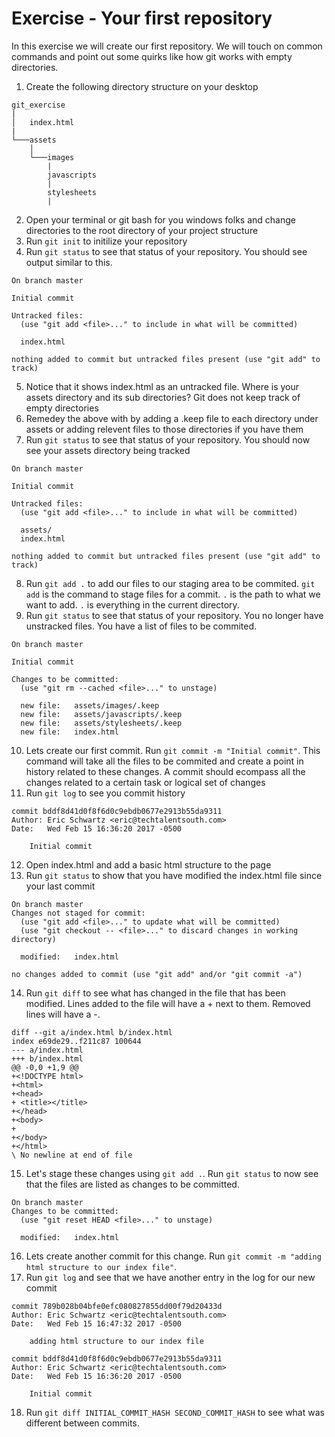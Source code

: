 # Exercise - Your first repository
In this exercise we will create our first repository. We will touch on common commands and point out some quirks like how git works with empty directories.

1. Create the following directory structure on your desktop
```
git_exercise
|
│   index.html  
|
└───assets
    │
    └───images
        |
        javascripts
        |
        stylesheets
        |
```
2. Open your terminal or git bash for you windows folks and change directories to the root directory of your project structure
3. Run `git init` to initilize your repository
4. Run `git status` to see that status of your repository. You should see output similar to this.
```
On branch master

Initial commit

Untracked files:
  (use "git add <file>..." to include in what will be committed)

  index.html

nothing added to commit but untracked files present (use "git add" to track)
```
5. Notice that it shows index.html as an untracked file. Where is your assets directory and its sub directories? Git does not keep track of empty directories
6. Remedey the above with by adding a .keep file to each directory under assets or adding relevent files to those directories if you have them
7. Run `git status` to see that status of your repository. You should now see your assets directory being tracked
```
On branch master

Initial commit

Untracked files:
  (use "git add <file>..." to include in what will be committed)

  assets/
  index.html

nothing added to commit but untracked files present (use "git add" to track)
```
8. Run `git add .` to add our files to our staging area to be commited. `git add` is the command to stage files for a commit. `.` is the path to what we want to add. `.` is everything in the current directory.
9. Run `git status` to see that status of your repository. You no longer have unstracked files. You have a list of files to be commited.
```
On branch master

Initial commit

Changes to be committed:
  (use "git rm --cached <file>..." to unstage)

  new file:   assets/images/.keep
  new file:   assets/javascripts/.keep
  new file:   assets/stylesheets/.keep
  new file:   index.html

```
10. Lets create our first commit. Run `git commit -m "Initial commit"`. This command will take all the files to be commited and create a point in history related to these changes. A commit should ecompass all the changes related to a certain task or logical set of changes
11. Run `git log` to see you commit history
```
commit bddf8d41d0f8f6d0c9ebdb0677e2913b55da9311
Author: Eric Schwartz <eric@techtalentsouth.com>
Date:   Wed Feb 15 16:36:20 2017 -0500

    Initial commit
```
12. Open index.html and add a basic html structure to the page
13. Run `git status` to show that you have modified the index.html file since your last commit
```
On branch master
Changes not staged for commit:
  (use "git add <file>..." to update what will be committed)
  (use "git checkout -- <file>..." to discard changes in working directory)

  modified:   index.html

no changes added to commit (use "git add" and/or "git commit -a")
```
14. Run `git diff` to see what has changed in the file that has been modified. Lines added to the file will have a + next to them. Removed lines will have a -.
```
diff --git a/index.html b/index.html
index e69de29..f211c87 100644
--- a/index.html
+++ b/index.html
@@ -0,0 +1,9 @@
+<!DOCTYPE html>
+<html>
+<head>
+ <title></title>
+</head>
+<body>
+
+</body>
+</html>
\ No newline at end of file
```
15. Let's stage these changes using `git add .`. Run `git status` to now see that the files are listed as changes to be committed.
```
On branch master
Changes to be committed:
  (use "git reset HEAD <file>..." to unstage)

  modified:   index.html

```
16. Lets create another commit for this change. Run `git commit -m "adding html structure to our index file"`.
17. Run `git log` and see that we have another entry in the log for our new commit
```
commit 789b028b04bfe0efc080827855dd00f79d20433d
Author: Eric Schwartz <eric@techtalentsouth.com>
Date:   Wed Feb 15 16:47:32 2017 -0500

    adding html structure to our index file

commit bddf8d41d0f8f6d0c9ebdb0677e2913b55da9311
Author: Eric Schwartz <eric@techtalentsouth.com>
Date:   Wed Feb 15 16:36:20 2017 -0500

    Initial commit
```
18. Run `git diff INITIAL_COMMIT_HASH SECOND_COMMIT_HASH` to see what was different between commits.